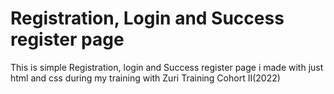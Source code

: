
# Registration, Login and Success register page

This is simple Registration, login and Success register page i made with just html and css during my training with Zuri Training Cohort II(2022)